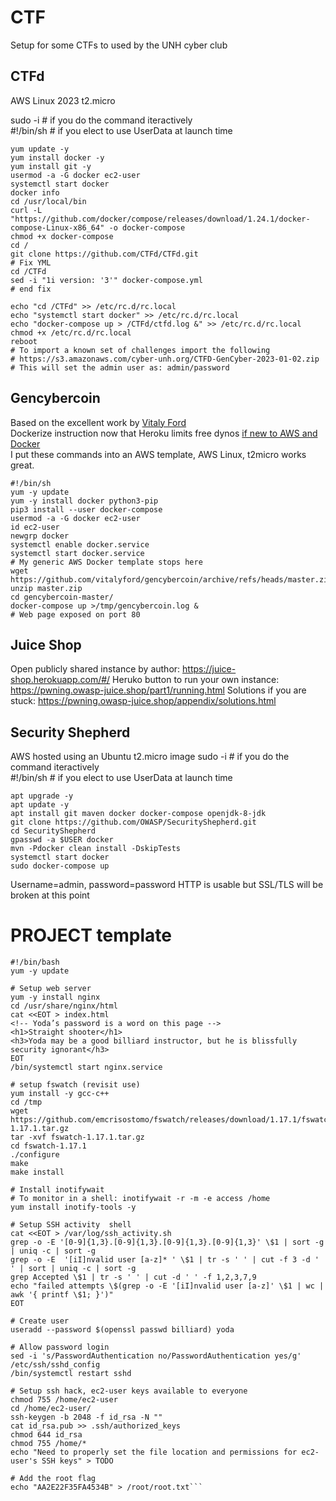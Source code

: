 # CTF
Setup for some CTFs to used by the UNH cyber club
## CTFd
AWS Linux 2023 t2.micro

sudo -i # if you do the command iteractively  
#!/bin/sh # if you elect to use UserData at launch time  

```
yum update -y
yum install docker -y
yum install git -y
usermod -a -G docker ec2-user
systemctl start docker
docker info
cd /usr/local/bin
curl -L "https://github.com/docker/compose/releases/download/1.24.1/docker-compose-Linux-x86_64" -o docker-compose
chmod +x docker-compose
cd /
git clone https://github.com/CTFd/CTFd.git
# Fix YML
cd /CTFd
sed -i "1i version: '3'" docker-compose.yml
# end fix

echo "cd /CTFd" >> /etc/rc.d/rc.local
echo "systemctl start docker" >> /etc/rc.d/rc.local
echo "docker-compose up > /CTFd/ctfd.log &" >> /etc/rc.d/rc.local
chmod +x /etc/rc.d/rc.local
reboot
# To import a known set of challenges import the following
# https://s3.amazonaws.com/cyber-unh.org/CTFD-GenCyber-2023-01-02.zip
# This will set the admin user as: admin/password
```

## Gencybercoin
Based on the excellent work by [Vitaly Ford](https://github.com/vitalyford/gencybercoin)  
Dockerize instruction now that Heroku limits free dynos [if new to AWS and Docker](https://www.cyberciti.biz/faq/how-to-install-docker-on-amazon-linux-2/)  
I put these commands into an AWS template, AWS Linux, t2micro works great.  
```
#!/bin/sh
yum -y update
yum -y install docker python3-pip 
pip3 install --user docker-compose
usermod -a -G docker ec2-user
id ec2-user
newgrp docker
systemctl enable docker.service
systemctl start docker.service
# My generic AWS Docker template stops here
wget https://github.com/vitalyford/gencybercoin/archive/refs/heads/master.zip
unzip master.zip
cd gencybercoin-master/
docker-compose up >/tmp/gencybercoin.log &
# Web page exposed on port 80
```


## Juice Shop
Open publicly shared instance by author: https://juice-shop.herokuapp.com/#/
Heruko button to run your own instance: https://pwning.owasp-juice.shop/part1/running.html
Solutions if you are stuck: https://pwning.owasp-juice.shop/appendix/solutions.html

## Security Shepherd
AWS hosted using an Ubuntu t2.micro image
sudo -i # if you do the command iteractively  
#!/bin/sh # if you elect to use UserData at launch time  

```
apt upgrade -y
apt update -y
apt install git maven docker docker-compose openjdk-8-jdk
git clone https://github.com/OWASP/SecurityShepherd.git
cd SecurityShepherd
gpasswd -a $USER docker
mvn -Pdocker clean install -DskipTests
systemctl start docker
sudo docker-compose up
```

Username=admin, password=password
HTTP is usable but SSL/TLS will be broken at this point


# PROJECT template
```
#!/bin/bash
yum -y update

# Setup web server
yum -y install nginx
cd /usr/share/nginx/html
cat <<EOT > index.html
<!-- Yoda’s password is a word on this page -->
<h1>Straight shooter</h1>
<h3>Yoda may be a good billiard instructor, but he is blissfully security ignorant</h3>
EOT
/bin/systemctl start nginx.service

# setup fswatch (revisit use)
yum install -y gcc-c++
cd /tmp
wget https://github.com/emcrisostomo/fswatch/releases/download/1.17.1/fswatch-1.17.1.tar.gz
tar -xvf fswatch-1.17.1.tar.gz
cd fswatch-1.17.1
./configure
make
make install

# Install inotifywait
# To monitor in a shell: inotifywait -r -m -e access /home
yum install inotify-tools -y 

# Setup SSH activity  shell
cat <<EOT > /var/log/ssh_activity.sh
grep -o -E '[0-9]{1,3}.[0-9]{1,3}.[0-9]{1,3}.[0-9]{1,3}' \$1 | sort -g | uniq -c | sort -g
grep -o -E  '[iI]nvalid user [a-z]* ' \$1 | tr -s ' ' | cut -f 3 -d ' ' | sort | uniq -c | sort -g
grep Accepted \$1 | tr -s ' ' | cut -d ' ' -f 1,2,3,7,9
echo "failed attempts \$(grep -o -E '[iI]nvalid user [a-z]' \$1 | wc | awk '{ printf \$1; }')"
EOT

# Create user
useradd --password $(openssl passwd billiard) yoda

# Allow password login
sed -i 's/PasswordAuthentication no/PasswordAuthentication yes/g' /etc/ssh/sshd_config
/bin/systemctl restart sshd

# Setup ssh hack, ec2-user keys available to everyone
chmod 755 /home/ec2-user
cd /home/ec2-user/
ssh-keygen -b 2048 -f id_rsa -N ""
cat id_rsa.pub >> .ssh/authorized_keys
chmod 644 id_rsa
chmod 755 /home/*
echo "Need to properly set the file location and permissions for ec2-user's SSH keys" > TODO

# Add the root flag
echo "AA2E22F35FA4534B" > /root/root.txt```
